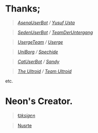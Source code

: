 # Thanks;
>*[AsenaUserBot](https://github.com/yusufusta/asenauserbot) / [Yusuf Usta](https://github.com/yusufusta)*

>*[SedenUserBot](https://github.com/TeamDerUntergang/Telegram-SedenUserBot) / [TeamDerUntergang](https://github.com/NaytSeyd)*

>*[UsergeTeam](https://github.com/UsergeTeam) / [Userge](https://github.com/UsergeTeam/Userge)*

>*[UniBorg](https://github.com/SpEcHiDe/UniBorg) / [Spechide](https://github.com/SpEcHiDe/)*

>*[CatUserBot](https://github.com/sandy1709/catuserbot) / [Sandy](https://github.com/sandy1709)*

>*[The Ultroid](https://github.com/TeamUltroid/Ultroid) / [Team Ultroid](https://github.com/TeamUltroid)*

etc.

# Neon's Creator.
><a href='https://t.me/theoksigen'>Ꭷ𝘬𝘴𝑖𝑔ꫀꪀ</a>

><a href='https://t.me/nusrte'>Nusrte</a>
